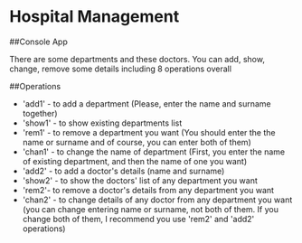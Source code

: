 # Hospital Management
##Console App

There are some departments and these doctors. You can add, show, change, remove some details including 8 operations overall

##Operations

- 'add1' - to add a department (Please, enter the name and surname together)
- 'show1' - to show existing departments list 
- 'rem1' - to remove a department you want (You should enter the the name or surname and of course, you can enter both of them)
- 'chan1' - to change the name of department (First, you enter the name of existing department, and then the name of one you want)
- 'add2' - to add a doctor's details (name and surname)
- 'show2' - to show the doctors' list of any department you want
- 'rem2'- to remove a doctor's details from any department you want
- 'chan2' - to change details of any doctor from any department you want (you can change entering name or surname, not both of them. If you change both of them, I recommend you use 'rem2' and 'add2' operations)

